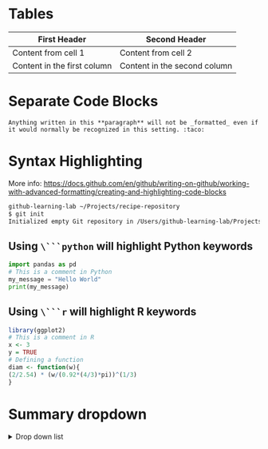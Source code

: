 # Tables

First Header | Second Header
------------ | -------------
Content from cell 1 | Content from cell 2
Content in the first column | Content in the second column

# Separate Code Blocks
```
Anything written in this **paragraph** will not be _formatted_ even if it would normally be recognized in this setting. :taco:
```

# Syntax Highlighting
More info: https://docs.github.com/en/github/writing-on-github/working-with-advanced-formatting/creating-and-highlighting-code-blocks
  ```sh
  github-learning-lab ~/Projects/recipe-repository
  $ git init
  Initialized empty Git repository in /Users/github-learning-lab/Projects/recipe-repository/.git/
  ```
  ## Using `\```python` will highlight Python keywords
  ```python
  import pandas as pd
  # This is a comment in Python
  my_message = "Hello World"
  print(my_message)
  ```
  
  ## Using `\```r` will highlight R keywords
  ```r
  library(ggplot2)
  # This is a comment in R 
  x <- 3
  y = TRUE
  # Defining a function
 diam <- function(w){
  (2/2.54) * (w/(0.92*(4/3)*pi))^(1/3)
  }
  ```
  
# Summary dropdown
<details>
  <summary>Drop down list</summary>

  This is the content of the drop down list. It can include anything: text, lists, tables, etc. <br>
  Here's a table:
  First Header | Second Header
------------ | -------------
Content from cell 1 | Content from cell 2
Content in the first column | Content in the second column
 
  And here's a list: 
  - [x] Create new file 06_MoreToLearn.md
  - [x] Try examples covered in the issue
  - [ ] Commit new file

</details>
